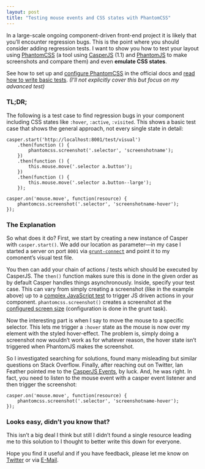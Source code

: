 ```yaml
---
layout: post
title: "Testing mouse events and CSS states with PhantomCSS"
---
```


In a large-scale ongoing component-driven front-end project it is likely that you’ll encounter regression bugs. This is the point where you should consider adding regression tests. I want to show you how to test your layout using [PhantomCSS](https://github.com/chrisgladd/grunt-phantomcss) (a tool using [CasperJS](http://casperjs.org/) (1.1) and [PhantomJS](http://phantomjs.org/) to make screenshots and compare them) and even **emulate CSS states**.

See how to set up and [configure PhantomCSS](https://github.com/chrisgladd/grunt-phantomcss#the-phantomcss-task) in the official docs and [read how to write basic tests](https://github.com/chrisgladd/grunt-phantomcss#basic-visual-tests). _(I’ll not explicitly cover this but focus on my advanced test)_

### TL;DR;

The following is a test case to find regression bugs in your component including CSS states like `:hover`, `:active`, `:visited`. This shows a basic test case that shows the general approach, not every single state in detail:

	casper.start('http://localhost:8001/test/visual')
	    .then(function () {
	        phantomcss.screenshot('.selector', 'screenshotname');
	    })
	    .then(function () {
	        this.mouse.move('.selector a.button');
	    })
	    .then(function () {
	        this.mouse.move('.selector a.button--large');
	    });

	casper.on('mouse.move', function(resource) {
	    phantomcss.screenshot('.selector', 'screenshotname-hover');
	});

### The Explanation

So what does it do? First, we start by creating a new instance of Casper with `casper.start()`. We add our location as parameter—in my case I started a server on port `8001` via [`grunt-connect`](https://github.com/gruntjs/grunt-contrib-connect) and point it to my comonent’s visual test file.

You then can add your chain of actions / tests which should be executed by CasperJS. The `then()` function makes sure this is done in the given order as by default Casper handles things asynchronously. Inside, specify your test case. This can vary from simply creating a screenshot (like in the example above) up to a [complex JavaScript test](http://casperjs.readthedocs.org/en/latest/quickstart.html#now-let-s-scrape-google) to trigger JS driven actions in your component. `phantomcss.screenshot()` creates a screenshot at the [configured screen size](https://github.com/chrisgladd/grunt-phantomcss#responsive-layout-testing) (configuration is done in the grunt task).

Now the interesting part is when I say to move the mouse to a specific selector. This lets me trigger a `:hover` state as the mouse is now over my element with the styled hover-effect. The problem is, simply doing a screenshot now wouldn’t work as for whatever reason, the hover state isn’t triggered when PhantomJS makes the screenshot.

So I investigated searching for solutions, found many misleading but similar questions on Stack Overflow. Finally, after reaching out on Twitter, Ian Feather pointed me to the [CasperJS Events](http://casperjs.readthedocs.org/en/latest/events-filters.html), by luck. And, he was right. In fact, you need to listen to the mouse event with a casper event listener and then trigger the screenshot:

	casper.on('mouse.move', function(resource) {
	    phantomcss.screenshot('.selector', 'screenshotname-hover');
	});

### Looks easy, didn’t you know that?

This isn’t a big deal I think but still I didn’t found a single resource leading me to this solution to I thought to better write this down for everyone.

Hope you find it useful and if you have feedback, please let me know on [Twitter](https://twitter.com/helloanselm) or via [E-Mail](mailto:hello@anselm-hannemann.com?subject=Feedback:%20Testing%20CSS%20with%20PhantomCSS).
